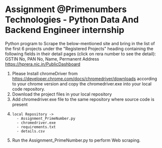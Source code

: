 # Assignment @Primenumbers Technologies - Python Data And Backend Engineer internship

Python program to Scrape the below-mentioned site and bring in the list of the first 6 projects under the "Registered Projects" heading containing the following fields in their detail pages (click on rera number to see the detail): GSTIN No, PAN No, Name, Permanent Address https://hprera.nic.in/PublicDashboard

1. Please Install chromeDriver from https://developer.chrome.com/docs/chromedriver/downloads according to your chrome version and copy the chromedriver.exe into your local code repository.
2. Download the project files in your local repository
3. Add chromedriver.exe file to the same repository where source code is present
4.     local Repository ->
         - Assignment_PrimeNumber.py
         - chromedriver.exe
         - requirements.txt
         - details.csv
5. Run the Assignment_PrimeNumber.py to perform Web scraping.
